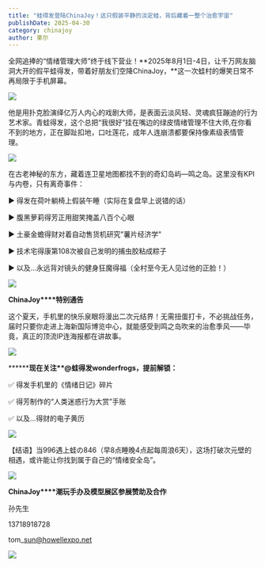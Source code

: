 ```yaml
---
title: "蛙得发登陆ChinaJoy！这只假装平静的淡定蛙，背后藏着一整个治愈宇宙"
publishDate: 2025-04-30
category: chinajoy
author: 莱尔
---
```


全网追捧的“情绪管理大师”终于线下营业！**2025年8月1日-4日，让千万网友脑洞大开的假平蛙得发，带着好朋友们空降ChinaJoy，**这一次蛙村的爆笑日常不再局限于手机屏幕。

![](https://ec-net-1251389766.cos.ap-shanghai.myqcloud.com/wp-content/uploads/2025/04/20250430230745430.png)

他是用扑克脸演绎亿万人内心的戏剧大师，是表面云淡风轻、灵魂疯狂蹦迪的行为艺术家。青蛙得发，这个总把“我很好”挂在嘴边的绿皮情绪管理不住大师,在你看不到的地方，正在脚趾扣地，口吐莲花，成年人连崩溃都要保持像素级表情管理。 

![](https://ec-net-1251389766.cos.ap-shanghai.myqcloud.com/wp-content/uploads/2025/04/20250430230734515.gif)

在古老神秘的东方，藏着连卫星地图都找不到的奇幻岛屿—鸣之岛。这里没有KPI与内卷，只有离奇事件：  

► 得发在荷叶躺椅上假装午睡（实际在复盘早上说错的话） 

► 腹黑萝莉得芳正用甜笑掩盖八百个心眼 

► 土豪金蟾得财对着自动售货机研究"薯片经济学" 

► 技术宅得康第108次被自己发明的捕虫胶粘成粽子 

► 以及…永远背对镜头的健身狂魔得福（全村至今无人见过他的正脸！） 

![](https://ec-net-1251389766.cos.ap-shanghai.myqcloud.com/wp-content/uploads/2025/04/20250430230733106.gif)

**ChinaJoy****特别通告** 

这个夏天，手机里的快乐泉眼将漫出二次元结界！无需扭蛋打卡，不必挑战任务，届时只要你走进上海新国际博览中心，就能感受到鸣之岛吹来的治愈季风——毕竟，真正的顶流IP连海报都在讲故事。  

![](https://ec-net-1251389766.cos.ap-shanghai.myqcloud.com/wp-content/uploads/2025/04/20250430230737867.gif)

**\*\*****现在关注\*\*@蛙得发wonderfrogs，提前解锁：**  

✅ 得发手机里的《情绪日记》碎片  

✅ 得芳制作的“人类迷惑行为大赏”手账 

✅ 以及…得财的电子黄历

![](https://ec-net-1251389766.cos.ap-shanghai.myqcloud.com/wp-content/uploads/2025/04/20250430230737676.gif)

【结语】当996遇上蛙の846（早8点睡晚4点起每周浪6天），这场打破次元壁的相遇，或许能让你找到属于自己的“情绪安全岛”。 

![](https://ec-net-1251389766.cos.ap-shanghai.myqcloud.com/wp-content/uploads/2025/04/20250430230751380.png)

**ChinaJoy****潮玩手办及模型展区参展赞助及合作**

孙先生 

13718918728 

tom\_sun@howellexpo.net

![](https://ec-net-1251389766.cos.ap-shanghai.myqcloud.com/wp-content/uploads/2025/04/20250430230736835.jpg)
